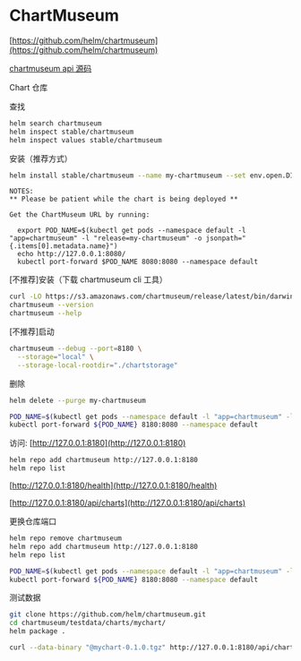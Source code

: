 # ChartMuseum

[https://github.com/helm/chartmuseum](https://github.com/helm/chartmuseum)

[chartmuseum api 源码](https://github.com/helm/chartmuseum/blob/master/pkg/chartmuseum/server/multitenant/routes.go)

Chart 仓库

查找
```bash
helm search chartmuseum
helm inspect stable/chartmuseum
helm inspect values stable/chartmuseum
```

安装（推荐方式）
```bash
helm install stable/chartmuseum --name my-chartmuseum --set env.open.DISABLE_API=false --set persistence.enabled=true
```

```
NOTES:
** Please be patient while the chart is being deployed **

Get the ChartMuseum URL by running:

  export POD_NAME=$(kubectl get pods --namespace default -l "app=chartmuseum" -l "release=my-chartmuseum" -o jsonpath="{.items[0].metadata.name}")
  echo http://127.0.0.1:8080/
  kubectl port-forward $POD_NAME 8080:8080 --namespace default
```

[不推荐]安装（下载 chartmuseum cli 工具）
```bash
curl -LO https://s3.amazonaws.com/chartmuseum/release/latest/bin/darwin/amd64/chartmuseum
chartmuseum --version
chartmuseum --help
```

[不推荐]启动
```bash
chartmuseum --debug --port=8180 \
  --storage="local" \
  --storage-local-rootdir="./chartstorage"
```

删除
```bash
helm delete --purge my-chartmuseum
```

```bash
POD_NAME=$(kubectl get pods --namespace default -l "app=chartmuseum" -l "release=my-chartmuseum" -o jsonpath="{.items[0].metadata.name}")
kubectl port-forward ${POD_NAME} 8180:8080 --namespace default
```

访问: [http://127.0.0.1:8180](http://127.0.0.1:8180)

```bash
helm repo add chartmuseum http://127.0.0.1:8180
helm repo list
```

[http://127.0.0.1:8180/health](http://127.0.0.1:8180/health)

[http://127.0.0.1:8180/api/charts](http://127.0.0.1:8180/api/charts)


更换仓库端口
```bash
helm repo remove chartmuseum
helm repo add chartmuseum http://127.0.0.1:8180
helm repo list

POD_NAME=$(kubectl get pods --namespace default -l "app=chartmuseum" -l "release=my-chartmuseum" -o jsonpath="{.items[0].metadata.name}")
kubectl port-forward ${POD_NAME} 8180:8080 --namespace default
```

测试数据
```bash
git clone https://github.com/helm/chartmuseum.git
cd chartmuseum/testdata/charts/mychart/
helm package .

curl --data-binary "@mychart-0.1.0.tgz" http://127.0.0.1:8180/api/charts
```
